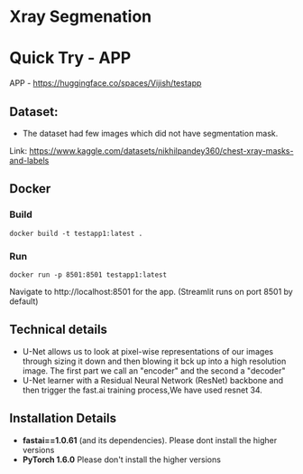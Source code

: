 # Xray Segmenation

# Quick Try - APP

APP - https://huggingface.co/spaces/Vijish/testapp

## Dataset:

- The dataset had few images which did not have segmentation mask.

Link: https://www.kaggle.com/datasets/nikhilpandey360/chest-xray-masks-and-labels


## Docker

### Build
```
docker build -t testapp1:latest .
```

### Run
```
docker run -p 8501:8501 testapp1:latest
```

Navigate to http://localhost:8501 for the app. (Streamlit runs on port 8501 by default)

## Technical details
- U-Net allows us to look at pixel-wise representations of our images through sizing it down and then blowing it bck up into a high resolution image. The first part we call an "encoder" and the second a "decoder"
-  U-Net learner with a Residual Neural Network (ResNet) backbone and then trigger the fast.ai training process,We have used resnet 34.


## Installation Details

- **fastai==1.0.61** (and its dependencies).  Please dont install the higher versions
- **PyTorch 1.6.0** Please don't install the higher versions


